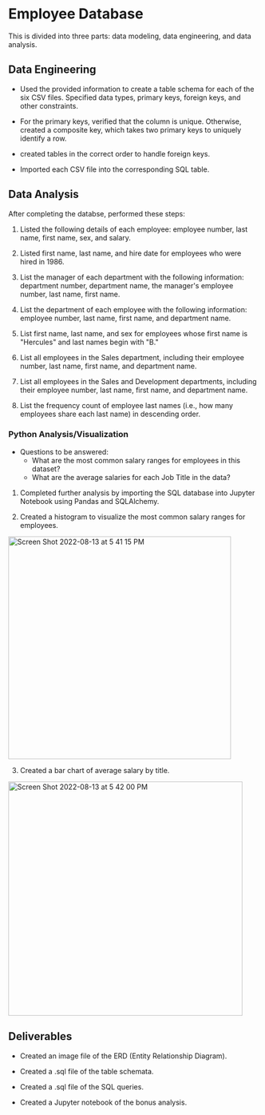 # Employee Database
 This is divided into three parts: data modeling, data engineering, and data analysis.

## Data Engineering

 - Used the provided information to create a table schema for each of the six CSV files. Specified data types, primary keys, foreign keys, and other constraints.

 - For the primary keys, verified that the column is unique. Otherwise, created a composite key, which takes two primary keys to uniquely identify a row.

 - created tables in the correct order to handle foreign keys.

 - Imported each CSV file into the corresponding SQL table.
 
## Data Analysis
After completing the databse, performed these steps:

1) Listed the following details of each employee: employee number, last name, first name, sex, and salary.

2) Listed first name, last name, and hire date for employees who were hired in 1986.

3) List the manager of each department with the following information: department number, department name, the manager's employee number, last name, first name.

4) List the department of each employee with the following information: employee number, last name, first name, and department name.

5) List first name, last name, and sex for employees whose first name is "Hercules" and last names begin with "B."

6) List all employees in the Sales department, including their employee number, last name, first name, and department name.

7) List all employees in the Sales and Development departments, including their employee number, last name, first name, and department name.

8) List the frequency count of employee last names (i.e., how many employees share each last name) in descending order.

### Python Analysis/Visualization

- Questions to be answered:
  - What are the most common salary ranges for employees in this dataset?
  - What are the average salaries for each Job Title in the data?

1) Completed further analysis by importing the SQL database into Jupyter Notebook using Pandas and SQLAlchemy.

2) Created a histogram to visualize the most common salary ranges for employees.
<img width="446" alt="Screen Shot 2022-08-13 at 5 41 15 PM" src="https://user-images.githubusercontent.com/91276925/184511688-1d74f08f-6f00-4356-ae24-206bf2418c07.png">

3) Created a bar chart of average salary by title.
<img width="469" alt="Screen Shot 2022-08-13 at 5 42 00 PM" src="https://user-images.githubusercontent.com/91276925/184511692-47cca32e-e767-42f9-b3a5-a4aae6e02382.png">

## Deliverables

 - Created an image file of the ERD (Entity Relationship Diagram).

 - Created a .sql file of the table schemata.

 - Created a .sql file of the SQL queries.

 - Created a Jupyter notebook of the bonus analysis.


